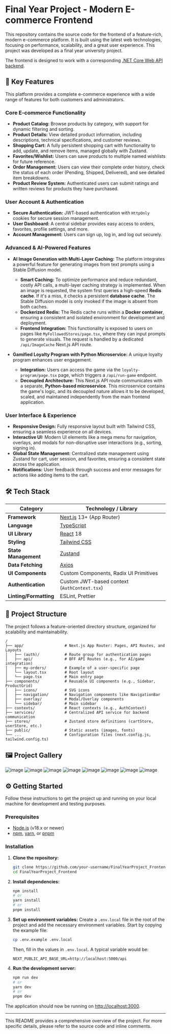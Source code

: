 # Final Year Project - Modern E-commerce Frontend

This repository contains the source code for the frontend of a feature-rich, modern e-commerce platform. It is built using the latest web technologies, focusing on performance, scalability, and a great user experience. This project was developed as a final year university project.

The frontend is designed to work with a corresponding [.NET Core Web API backend](https://github.com/unsignedbuntu/FinalYearProject_Backend).

## 🚀 Key Features

This platform provides a complete e-commerce experience with a wide range of features for both customers and administrators.

### Core E-commerce Functionality
- **Product Catalog:** Browse products by category, with support for dynamic filtering and sorting.
- **Product Details:** View detailed product information, including descriptions, technical specifications, and customer reviews.
- **Shopping Cart:** A fully persistent shopping cart with functionality to add, update, and remove items, managed globally with Zustand.
- **Favorites/Wishlist:** Users can save products to multiple named wishlists for future reference.
- **Order Management:** Users can view their complete order history, check the status of each order (Pending, Shipped, Delivered), and see detailed item breakdowns.
- **Product Review System:** Authenticated users can submit ratings and written reviews for products they have purchased.

### User Account & Authentication
- **Secure Authentication:** JWT-based authentication with `HttpOnly` cookies for secure session management.
- **User Dashboard:** A central sidebar provides easy access to orders, favorites, profile settings, and more.
- **Account Management:** Users can sign up, log in, and log out securely.

### Advanced & AI-Powered Features
- **AI Image Generation with Multi-Layer Caching:** The platform integrates a powerful feature for generating images from text prompts using a Stable Diffusion model.
  - **Smart Caching:** To optimize performance and reduce redundant, costly API calls, a multi-layer caching strategy is implemented. When an image is requested, the system first queries a high-speed **Redis cache**. If it's a miss, it checks a persistent **database cache**. The Stable Diffusion model is only invoked if the image is absent from both caches.
  - **Dockerized Redis:** The Redis cache runs within a **Docker container**, ensuring a consistent and isolated environment for development and deployment.
  - **Frontend Integration:** This functionality is exposed to users on pages like `MyFollowedStores/page.tsx`, where they can input prompts to generate visuals. The request is handled by a dedicated `/api/ImageCache` Next.js API route.

- **Gamified Loyalty Program with Python Microservice:** A unique loyalty program enhances user engagement.
  - **Integration:** Users can access the game via the `loyalty-program/page.tsx` page, which triggers a `/api/run-game` endpoint.
  - **Decoupled Architecture:** This Next.js API route communicates with a separate, **Python-based microservice**. This microservice contains the game's logic, and its decoupled nature allows it to be developed, scaled, and maintained independently from the main frontend application.

### User Interface & Experience
- **Responsive Design:** Fully responsive layout built with Tailwind CSS, ensuring a seamless experience on all devices.
- **Interactive UI:** Modern UI elements like a mega menu for navigation, overlays, and modals for non-disruptive user interactions (e.g., sorting, signing in).
- **Global State Management:** Centralized state management using Zustand for cart, user session, and favorites, ensuring a consistent state across the application.
- **Notifications:** User feedback through success and error messages for actions like adding items to the cart.

## 🛠️ Tech Stack

| Category              | Technology / Library                                       |
| --------------------- | ---------------------------------------------------------- |
| **Framework**         | [Next.js](https://nextjs.org/) 13+ (App Router)            |
| **Language**          | [TypeScript](https://www.typescriptlang.org/)              |
| **UI Library**        | [React](https://reactjs.org/) 18                           |
| **Styling**           | [Tailwind CSS](https://tailwindcss.com/)                   |
| **State Management**  | [Zustand](https://github.com/pmndrs/zustand)               |
| **Data Fetching**     | [Axios](https://axios-http.com/)                           |
| **UI Components**     | Custom Components, Radix UI Primitives                     |
| **Authentication**    | Custom JWT-based context (`AuthContext.tsx`)               |
| **Linting/Formatting**| ESLint, Prettier                                           |


## 📂 Project Structure

The project follows a feature-oriented directory structure, organized for scalability and maintainability.

```
/
├── app/                  # Next.js App Router: Pages, API Routes, and Layouts
│   ├── (auth)/           # Route group for authentication pages
│   ├── api/              # BFF API Routes (e.g., for AI/game integration)
│   ├── my-orders/        # Example of a user-specific page
│   └── layout.tsx        # Root layout
│   └── page.tsx          # Main entry page
├── components/           # Reusable UI components (e.g., Sidebar, ProductGrid)
│   ├── icons/            # SVG icons
│   ├── navigation/       # Navigation components like NavigationBar
│   ├── overlay/          # Modal/Overlay components
│   └── sidebar/          # Main sidebar
├── contexts/             # React contexts (e.g., AuthContext)
├── services/             # Centralized API service for backend communication
├── stores/               # Zustand store definitions (cartStore, userStore, etc.)
├── public/               # Static assets (images, fonts)
└── ...                   # Configuration files (next.config.js, tailwind.config.ts)
```

## 🖼️ Project Gallery

![image](https://github.com/user-attachments/assets/5c33dbfc-fd2a-4efb-96fd-9e42cf49bcd3)
![image](https://github.com/user-attachments/assets/fc960113-a34d-4c0e-a16d-ff841bd983a5)
![image](https://github.com/user-attachments/assets/52a453da-d332-43a2-82da-800b5c11f749)
![image](https://github.com/user-attachments/assets/0508bfda-a2bd-454b-a392-0dba1c75da04)
![image](https://github.com/user-attachments/assets/bc319943-2c67-4365-8aef-20bfc35f810c)
![image](https://github.com/user-attachments/assets/686a47a2-34db-46bb-913d-4a8be4239c5e)
![image](https://github.com/user-attachments/assets/bc33d204-ff34-4e9b-9593-841ce7e3ae09)
![image](https://github.com/user-attachments/assets/ac6737e5-2399-4c46-b0a2-5bea88f8e99e)





<!-- 
Example:
![Home Page](path/to/your/screenshot.png)
_The home page of the application._ 
-->


## ⚙️ Getting Started

Follow these instructions to get the project up and running on your local machine for development and testing purposes.

### Prerequisites

- [Node.js](https://nodejs.org/) (v18.x or newer)
- [npm](https://www.npmjs.com/), [yarn](https://yarnpkg.com/), or [pnpm](https://pnpm.io/)

### Installation

1.  **Clone the repository:**
    ```bash
    git clone https://github.com/your-username/FinalYearProject_Frontend.git
    cd FinalYearProject_Frontend
    ```

2.  **Install dependencies:**
    ```bash
    npm install
    # or
    yarn install
    # or
    pnpm install
    ```

3.  **Set up environment variables:**
    Create a `.env.local` file in the root of the project and add the necessary environment variables. Start by copying the example file:
    ```bash
    cp .env.example .env.local
    ```
    Then, fill in the values in `.env.local`. A typical variable would be:
    ```
    NEXT_PUBLIC_API_BASE_URL=http://localhost:5000/api
    ```

4.  **Run the development server:**
    ```bash
    npm run dev
    # or
    yarn dev
    # or
    pnpm dev
    ```

The application should now be running on [http://localhost:3000](http://localhost:3000).

---

This README provides a comprehensive overview of the project. For more specific details, please refer to the source code and inline comments.
